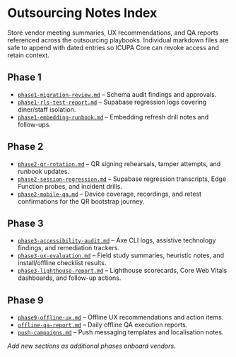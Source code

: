 # Outsourcing Notes Index

Store vendor meeting summaries, UX recommendations, and QA reports referenced across the outsourcing playbooks. Individual markdown files are safe to append with dated entries so ICUPA Core can revoke access and retain context.

## Phase 1
- [`phase1-migration-review.md`](phase1-migration-review.md) – Schema audit findings and approvals.
- [`phase1-rls-test-report.md`](phase1-rls-test-report.md) – Supabase regression logs covering diner/staff isolation.
- [`phase1-embedding-runbook.md`](phase1-embedding-runbook.md) – Embedding refresh drill notes and follow-ups.

## Phase 2
- [`phase2-qr-rotation.md`](phase2-qr-rotation.md) – QR signing rehearsals, tamper attempts, and runbook updates.
- [`phase2-session-regression.md`](phase2-session-regression.md) – Supabase regression transcripts, Edge Function probes, and incident drills.
- [`phase2-mobile-qa.md`](phase2-mobile-qa.md) – Device coverage, recordings, and retest confirmations for the QR bootstrap journey.

## Phase 3
- [`phase3-accessibility-audit.md`](phase3-accessibility-audit.md) – Axe CLI logs, assistive technology findings, and remediation trackers.
- [`phase3-ux-evaluation.md`](phase3-ux-evaluation.md) – Field study summaries, heuristic notes, and install/offline checklist results.
- [`phase3-lighthouse-report.md`](phase3-lighthouse-report.md) – Lighthouse scorecards, Core Web Vitals dashboards, and follow-up actions.

## Phase 9
- [`phase9-offline-ux.md`](phase9-offline-ux.md) – Offline UX recommendations and action items.
- [`offline-qa-report.md`](offline-qa-report.md) – Daily offline QA execution reports.
- [`push-campaigns.md`](push-campaigns.md) – Push messaging templates and localisation notes.

_Add new sections as additional phases onboard vendors._
